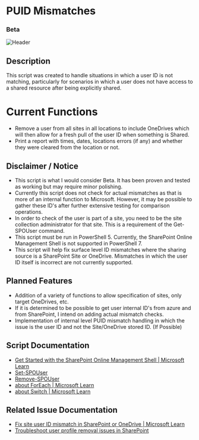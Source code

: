 # PUID Mismatches
### Beta

![Header](https://github.com/DravenWB/Microsoft_PowerShell_Scripts/assets/46582061/9df92d98-9a60-46ef-a686-08c039ca9164)

## Description
This script was created to handle situations in which a user ID is not matching, particularly for scenarios in which a user does not have access to a shared resource after being explicitly shared.

# Current Functions
- Remove a user from all sites in all locations to include OneDrives which will then allow for a fresh pull of the user ID when something is Shared.
- Print a report with times, dates, locations errors (if any) and whether they were cleared from the location or not. 

## Disclaimer / Notice
- This script is what I would consider Beta. It has been proven and tested as working but may require minor polishing.
- Currently this script does not check for actual mismatches as that is more of an internal function to Microsoft. However, it may be possible to gather these ID's after further extensive testing for comparison operations.
- In order to check of the user is part of a site, you need to be the site collection administrator for that site. This is a requirement of the Get-SPOUser command.
- This script must be run in PowerShell 5. Currently, the SharePoint Online Management Shell is not supported in PowerShell 7.
- This script will help fix surface level ID mismatches where the sharing source is a SharePoint Site or OneDrive. Mismatches in which the user ID itself is incorrect are not currently supported.

## Planned Features
- Addition of a variety of functions to allow specification of sites, only target OneDrives, etc.
- If it is determined to be possible to get user internal ID's from azure and from SharePoint, I intend on adding actual mismatch checks.
- Implementation of internal level PUID mismatch handling in which the issue is the user ID and not the Site/OneDrive stored ID. (If Possible)

## Script Documentation
- [Get Started with the SharePoint Online Management Shell | Microsoft Learn](https://learn.microsoft.com/en-us/powershell/sharepoint/sharepoint-online/connect-sharepoint-online)
- [Set-SPOUser](https://learn.microsoft.com/en-us/powershell/module/sharepoint-online/set-spouser?view=sharepoint-ps)
- [Remove-SPOUser](https://learn.microsoft.com/en-us/powershell/module/sharepoint-online/remove-spouser?view=sharepoint-ps)
- [about ForEach | Microsoft Learn](https://learn.microsoft.com/en-us/powershell/module/microsoft.powershell.core/about/about_foreach?view=powershell-7.4)
- [about Switch | Microsoft Learn](https://learn.microsoft.com/en-us/powershell/module/microsoft.powershell.core/about/about_switch?view=powershell-7.4)

## Related Issue Documentation
- [Fix site user ID mismatch in SharePoint or OneDrive | Microsoft Learn](https://learn.microsoft.com/en-us/sharepoint/troubleshoot/sharing-and-permissions/fix-site-user-id-mismatch)
- [Troubleshoot user profile removal issues in SharePoint](https://learn.microsoft.com/en-us/sharepoint/remove-users#site-by-site-in-sharepoint)
